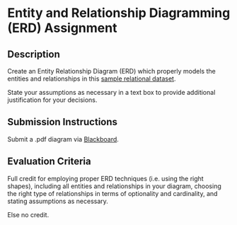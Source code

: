 # Entity and Relationship Diagramming (ERD) Assignment

## Description

Create an Entity Relationship Diagram (ERD) which properly models the entities and relationships in this [sample relational dataset](https://github.com/gwu-business/radio-data/tree/master/data).

State your assumptions as necessary in a text box to provide additional justification for your decisions.

## Submission Instructions

Submit a .pdf diagram via [Blackboard](https://blackboard.gwu.edu/webapps/assignment/uploadAssignment?content_id=_6863213_1&course_id=_260328_1&assign_group_id=&mode=cpview).

## Evaluation Criteria

Full credit for employing proper ERD techniques (i.e. using the right shapes), including all entities and relationships in your diagram, choosing the right type of relationships in terms of optionality and cardinality, and stating assumptions as necessary.

Else no credit.

